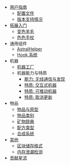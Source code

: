 - [用户指南](./user_guide/README.md)
    - [配置文件](./user_guide/configuration.md)
    - [版本支持情况](./user_guide/maintained_versions.md)
- [拓展入门](./getting_started/README.md)
  - [变色羊毛](./getting_started/jeb_wool.md)
  - [色色手杖](./getting_started/magica_wand.md)
- 通用组件
  - [AstralHelper](https://flow.bukkit.rip/javadoc/io/ib67/astralflow/api/AstralHelper.html)
  - [Hook 系统](./spec/universal/hook.md)
- 机器
  - [机器工厂](./spec/machine/machine_factory.md)
  - 机器能力与特质
    - [能力: 无线通信与发现](./spec/machine/wireless_communication.md)
    - [特质: 交互式机器](./spec/machine/interactive.md)
    - [特质: 可推动机器](./spec/machine/pushable.md)
    - [特质: 取消更新](./spec/machine/tickless.md)
- 物品
  - [物品与原型](./spec/item_prototype.md)
  - [物品类别](./spec/item_categories.md)
  - [矿物辞典](./spec/oredict.md)
  - [配方类型](./spec/recipe_types.md)
  - [合成系统](./spec/crafting.md)
- [其他](./misc/README.md)
  - [区块储存格式](./misc/chunk_storage_spec.md)
  - [内存泄漏检测](./misc/memleakcheck.md)
- [贡献星流](./guide/contributing.md)  